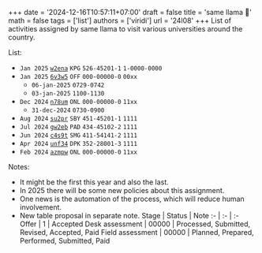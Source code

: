 +++
date = '2024-12-16T10:57:11+07:00'
draft = false
title = 'same llama 🦙'
math = false
tags = ['list']
authors = ['viridi']
url = '24l08'
+++
List of activities assigned by same llama to visit various universities around the country.

<!--more-->

List:
+ `Jan 2025` [`w2ena`](https://osf.io/w2ena) `KPG` `526-45201-1` `1-0000-0000`
+ `Jan 2025` [`6v3w5`](https://osf.io/6v3w5) `OFF` `000-00000-0` `00xx`
  - `06-jan-2025` `0729-0742`
  - `03-jan-2025` `1100-1130`
+ `Dec 2024` [`n78um`](https://osf.io/n78um) `ONL` `000-00000-0` `11xx`
  - `31-dec-2024` `0730-0900`
+ `Aug 2024` [`su2pr`](https://osf.io/su2pr) `SBY` `451-45201-1` `1111`
+ `Jul 2024` [`gw2eb`](https://osf.io/gw2eb) `PAD` `434-45102-2` `1111`
+ `Jun 2024` [`c4s9t`](https://osf.io/c4s9t) `SMG` `411-54141-2` `1111`
+ `Apr 2024` [`unf34`](https://osf.io/unf34) `DPK` `352-28001-3` `1111`
+ `Feb 2024` [`azmpw`](https://osf.io/azmpw) `ONL` `000-00000-0` `11xx`

Notes:

+ It might be the first this year and also the last.
+ In 2025 there will be some new policies about this assignment.
+ One news is the automation of the process, which will reduce human involvement.
+ New table proposal in separate note.
Stage | Status | Note
:- | :- | :-
Offer            | 1     | Accepted
Desk assessment  | 00000 | Processed, Submitted, Revised, Accepted, Paid
Field assessment | 00000 | Planned, Prepared, Performed, Submitted, Paid
